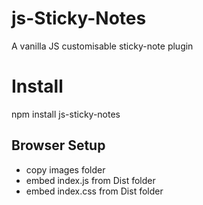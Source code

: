 # js-Sticky-Notes

A vanilla JS customisable sticky-note plugin

# Install

npm install js-sticky-notes

## Browser Setup

* copy images folder
* embed index.js from Dist folder
* embed index.css from Dist folder
